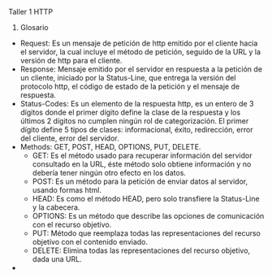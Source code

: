 Taller 1 HTTP

1. Glosario

  - Request: Es un mensaje de petición de http emitido por el cliente hacia el servidor, la cual incluye el método de petición, seguido 
  de la URL y la versión de http para el cliente.
  - Response: Mensaje emitido por el servidor en respuesta a la petición de un cliente, iniciado por la Status-Line, que entrega
  la versión del protocolo http, el código de estado de la petición y el mensaje de respuesta.
  - Status-Codes: Es un elemento de la respuesta http, es un entero de 3 dígitos donde el primer dígito define la clase de la respuesta
  y los últimos 2 dígitos no cumplen ningún rol de categorización. El primer dígito define 5 tipos de clases: informacional, éxito, 
  redirección, error del cliente, error del servidor.
  - Methods: GET, POST, HEAD, OPTIONS, PUT, DELETE.
    - GET: Es el método usado para recuperar información del servidor consultado en la URL, éste método solo obtiene información y no 
    debería tener ningún otro efecto en los datos.
    - POST: Es un método para la petición de enviar datos al servidor, usando formas html.
    - HEAD: Es como el método HEAD, pero solo transfiere la Status-Line y la cabecera.
    - OPTIONS: Es un método que describe las opciones de comunicación con el recurso objetivo.
    - PUT: Método que reemplaza todas las representaciones del recurso objetivo con el contenido enviado.
    - DELETE: Elimina todas las representaciones del recurso objetivo, dada una URL.
  - 
